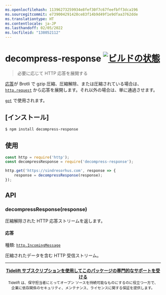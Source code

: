 ```yaml
---
ms.openlocfilehash: 11396273259934e8fef30f7c67feefbff3dca196
ms.sourcegitcommit: e739004291428ce83f14b9d49f1e9dfaa3762dde
ms.translationtype: HT
ms.contentlocale: ja-JP
ms.lasthandoff: 02/05/2022
ms.locfileid: "138052112"
---
```

# <a name="decompress-response-build-statushttpstravis-ciorgsindresorhusdecompress-response"></a>decompress-response [![ビルドの状態](https://travis-ci.org/sindresorhus/decompress-response.svg?branch=master)](https://travis-ci.org/sindresorhus/decompress-response)

> 必要に応じて HTTP 応答を展開する

[応答](https://nodejs.org/api/http.html#http_class_http_incomingmessage)が Brotli で gzip 圧縮、圧縮解除、または圧縮されている場合は、[`http.request`](https://nodejs.org/api/http.html#http_http_request_options_callback) から応答を展開します。それ以外の場合は、単に通過させます。

[`got`](https://github.com/sindresorhus/got) で使用されます。


## <a name="install"></a>[インストール]

```
$ npm install decompress-response
```


## <a name="usage"></a>使用

```js
const http = require('http');
const decompressResponse = require('decompress-response');

http.get('https://sindresorhus.com', response => {
    response = decompressResponse(response);
});
```


## <a name="api"></a>API

### <a name="decompressresponseresponse"></a>decompressResponse(response)

圧縮解除された HTTP 応答ストリームを返します。

#### <a name="response"></a>応答

種類: [`http.IncomingMessage`](https://nodejs.org/api/http.html#http_class_http_incomingmessage)

圧縮されたデータを含む HTTP 受信ストリーム。


---

<div align="center">
    <b>
        <a href="https://tidelift.com/subscription/pkg/npm-unzip-response?utm_source=npm-unzip-response&utm_medium=referral&utm_campaign=readme">Tidelift サブスクリプションを使用してこのパッケージの専門的なサポートを受ける</a>
    </b>
    <br>
    <sub> Tidelift は、保守担当者にとってオープン ソースを持続可能なものにするのに役立つ一方で、<br>企業に依存関係のセキュリティ、メンテナンス、ライセンスに関する保証を提供します。
    </sub>
</div>
